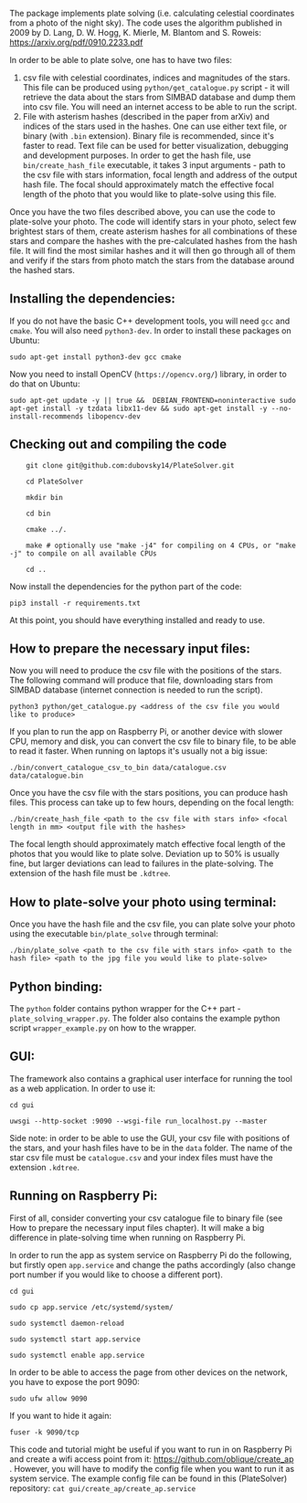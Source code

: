 The package implements plate solving (i.e. calculating celestial coordinates from a photo of the night sky).
The code uses the algorithm published in 2009 by D. Lang, D. W. Hogg, K. Mierle, M. Blantom and S. Roweis: https://arxiv.org/pdf/0910.2233.pdf

In order to be able to plate solve, one has to have two files:
1) csv file with celestial coordinates, indices and magnitudes of the stars. This file can be produced using ```python/get_catalogue.py``` script - it will retrieve the data about the stars from SIMBAD database and dump them into csv file. You will need an internet access to be able to run the script.
2) File with asterism hashes (described in the paper from arXiv) and indices of the stars used in the hashes. One can use either text file, or binary (with ```.bin``` extension). Binary file is recommended, since it's faster to read. Text file can be used for better visualization, debugging and development purposes. In order to get the hash file, use ```bin/create_hash_file``` executable, it takes 3 input arguments - path to the csv file with stars information, focal length and address of the output hash file. The focal should approximately match the effective focal length of the photo that you would like to plate-solve using this file.

Once you have the two files described above, you can use the code to plate-solve your photo.
The code will identify stars in your photo, select few brightest stars of them, create asterism hashes for all combinations of these stars and compare the hashes with the pre-calculated hashes from the hash file.
It will find the most similar hashes and it will then go through all of them and verify if the stars from photo match the stars from the database around the hashed stars.

Installing the dependencies:
----------------------------
If you do not have the basic C++ development tools, you will need ```gcc``` and ```cmake```. You will also need ```python3-dev```.
In order to install these packages on Ubuntu:

```
sudo apt-get install python3-dev gcc cmake
```

Now you need to install OpenCV (```https://opencv.org/```) library, in order to do that on Ubuntu:

```sudo apt-get update -y || true &&  DEBIAN_FRONTEND=noninteractive sudo apt-get install -y tzdata libx11-dev && sudo apt-get install -y --no-install-recommends libopencv-dev```


Checking out and compiling the code
-----------------------------------

```
    git clone git@github.com:dubovsky14/PlateSolver.git

    cd PlateSolver

    mkdir bin

    cd bin

    cmake ../.

    make # optionally use "make -j4" for compiling on 4 CPUs, or "make -j" to compile on all available CPUs

    cd ..

```

Now install the dependencies for the python part of the code:

```pip3 install -r requirements.txt```

At this point, you should have everything installed and ready to use.


How to prepare the necessary input files:
-----------------------------------------

Now you will need to produce the csv file with the positions of the stars.
The following command will produce that file, downloading stars from SIMBAD database (internet connection is needed to run the script).

```
python3 python/get_catalogue.py <address of the csv file you would like to produce>

```

If you plan to run the app on Raspberry Pi, or another device with slower CPU, memory and disk, you can convert the csv file to binary file,
to be able to read it faster. When running on laptops it's usually not a big issue:

```
./bin/convert_catalogue_csv_to_bin data/catalogue.csv data/catalogue.bin
```

Once you have the csv file with the stars positions, you can produce hash files. This process can take up to few hours, depending on the focal length:

```
./bin/create_hash_file <path to the csv file with stars info> <focal length in mm> <output file with the hashes>
```

The focal length should approximately match effective focal length of the photos that you would like to plate solve.
Deviation up to 50% is usually fine, but larger deviations can lead to failures in the plate-solving.
The extension of the hash file must be ```.kdtree```.


How to plate-solve your photo using terminal:
---------------------------------------------

Once you have the hash file and the csv file, you can plate solve your photo using the executable ```bin/plate_solve``` through terminal:

```
./bin/plate_solve <path to the csv file with stars info> <path to the hash file> <path to the jpg file you would like to plate-solve>
```

Python binding:
----------------

The ```python``` folder contains python wrapper for the C++ part - ```plate_solving_wrapper.py```.
The folder also contains the example python script ```wrapper_example.py``` on how to the wrapper.

GUI:
-----

The framework also contains a graphical user interface for running the tool as a web application. In order to use it:

```
cd gui

uwsgi --http-socket :9090 --wsgi-file run_localhost.py --master
```

Side note: in order to be able to use the GUI, your csv file with positions of the stars, and your hash files have to be in the ```data``` folder. The name of the star csv file must be ```catalogue.csv``` and your index files must have the extension ```.kdtree```.


Running on Raspberry Pi:
------------------------

First of all, consider converting your csv catalogue file to binary file (see How to prepare the necessary input files chapter).
It will make a big difference in plate-solving time when running on Raspberry Pi.

In order to run the app as system service on Raspberry Pi do the following, but firstly open ```app.service``` and change the paths accordingly (also change port number if you would like to choose a different port).

```
cd gui

sudo cp app.service /etc/systemd/system/

sudo systemctl daemon-reload

sudo systemctl start app.service

sudo systemctl enable app.service

```

In order to be able to access the page from other devices on the network, you have to expose the port 9090:

```
sudo ufw allow 9090
```

If you want to hide it again:
```
fuser -k 9090/tcp
```

This code and tutorial might be useful if you want to run in on Raspberry Pi and create a wifi access point from it: https://github.com/oblique/create_ap . However, you will have to modify the config file when you want to run it as system service. The example config file can be found in this (PlateSolver) repository: ```cat gui/create_ap/create_ap.service```
